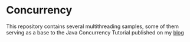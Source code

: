 Concurrency
===========

This repository contains several multithreading samples, some of them serving as a base to the Java Concurrency Tutorial published on my [blog]

[blog]:http://xpadro.blogspot.com
